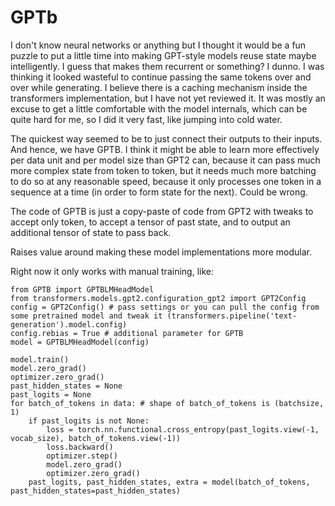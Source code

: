 # GPTb

I don't know neural networks or anything but I thought it would be a fun puzzle
to put a little time into making GPT-style models reuse state maybe
intelligently.  I guess that makes them recurrent or something?  I dunno.  I
was thinking it looked wasteful to continue passing the same tokens over and
over while generating.  I believe there is a caching mechanism inside the
transformers implementation, but I have not yet reviewed it.  It was mostly an
excuse to get a little comfortable with the model internals, which can be quite
hard for me, so I did it very fast, like jumping into cold water.

The quickest way seemed to be to just connect their outputs to their inputs.
And hence, we have GPTB.  I think it might be able to learn more effectively
per data unit and per model size than GPT2 can, because it can pass much more
complex state from token to token, but it needs much more batching to do so at
any reasonable speed, because it only processes one token in a sequence at a
time (in order to form state for the next).  Could be wrong.

The code of GPTB is just a copy-paste of code from GPT2 with tweaks to accept
only token, to accept a tensor of past state, and to output an additional
tensor of state to pass back.

Raises value around making these model implementations more modular.

Right now it only works with manual training, like:
```
from GPTB import GPTBLMHeadModel
from transformers.models.gpt2.configuration_gpt2 import GPT2Config
config = GPT2Config() # pass settings or you can pull the config from some pretrained model and tweak it (transformers.pipeline('text-generation').model.config)
config.rebias = True # additional parameter for GPTB
model = GPTBLMHeadModel(config)

model.train()
model.zero_grad()
optimizer.zero_grad()
past_hidden_states = None
past_logits = None
for batch_of_tokens in data: # shape of batch_of_tokens is (batchsize, 1)
    if past_logits is not None:
        loss = torch.nn.functional.cross_entropy(past_logits.view(-1, vocab_size), batch_of_tokens.view(-1))
        loss.backward()
        optimizer.step()
        model.zero_grad()
        optimizer.zero_grad()
    past_logits, past_hidden_states, extra = model(batch_of_tokens, past_hidden_states=past_hidden_states)
```
